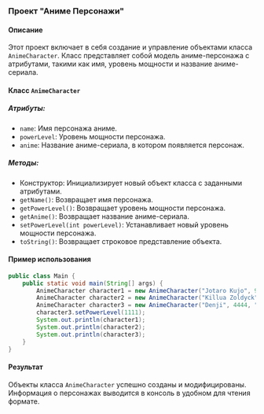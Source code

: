 ### Проект "Аниме Персонажи"

#### Описание
Этот проект включает в себя создание и управление объектами класса `AnimeCharacter`. Класс представляет собой модель аниме-персонажа с атрибутами, такими как имя, уровень мощности и название аниме-сериала.

#### Класс `AnimeCharacter`
##### Атрибуты:
- `name`: Имя персонажа аниме.
- `powerLevel`: Уровень мощности персонажа.
- `anime`: Название аниме-сериала, в котором появляется персонаж.

##### Методы:
- Конструктор: Инициализирует новый объект класса с заданными атрибутами.
- `getName()`: Возвращает имя персонажа.
- `getPowerLevel()`: Возвращает уровень мощности персонажа.
- `getAnime()`: Возвращает название аниме-сериала.
- `setPowerLevel(int powerLevel)`: Устанавливает новый уровень мощности персонажа.
- `toString()`: Возвращает строковое представление объекта.

#### Пример использования
```java
public class Main {
    public static void main(String[] args) {
        AnimeCharacter character1 = new AnimeCharacter("Jotaro Kujo", 9000, "JoJo's Bizarre Adventure");
        AnimeCharacter character2 = new AnimeCharacter("Killua Zoldyck", 10000, "Hunter x Hunter");
        AnimeCharacter character3 = new AnimeCharacter("Denji", 4444, "Chainsaw Man");
        character3.setPowerLevel(1111);
        System.out.println(character1);
        System.out.println(character2);
        System.out.println(character3);
    }
}
```

#### Результат
Объекты класса `AnimeCharacter` успешно созданы и модифицированы. Информация о персонажах выводится в консоль в удобном для чтения формате.
